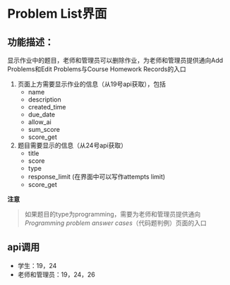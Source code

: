 # Problem List界面
## 功能描述：
显示作业中的题目，老师和管理员可以删除作业，为老师和管理员提供通向Add Problems和Edit Problems与Course Homework Records的入口
1. 页面上方需要显示作业的信息（从19号api获取），包括
   - name
   - description
   - created_time
   - due_date
   - allow_ai
   - sum_score
   - score_get
2. 题目需要显示的信息（从24号api获取）
   - title
   - score
   - type
   - response_limit (在界面中可以写作attempts limit)
   - score_get

**注意**
>如果题目的type为programming，需要为老师和管理员提供通向*Programming problem answer cases*（代码题判例）页面的入口
## api调用
- 学生：19，24
- 老师和管理员：19，24，26
  